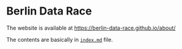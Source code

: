 # Berlin Data Race

The website is available at https://berlin-data-race.github.io/about/

The contents are basically in [`index.md`](index.md) file.
